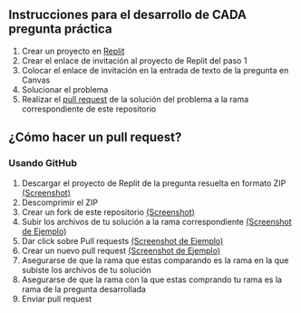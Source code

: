 ## Instrucciones para el desarrollo de CADA pregunta práctica
1. Crear un proyecto en [Replit](https://repl.it/login)
2. Crear el enlace de invitación al proyecto de Replit del paso 1
3. Colocar el enlace de invitación en la entrada de texto de la pregunta en Canvas
4. Solucionar el problema
5. Realizar el [pull request](https://github.com/Julianqll/PC1/blob/main/README.md#c%C3%B3mo-hacer-un-pull-request) de la solución del problema a la rama correspondiente de este repositorio

## ¿Cómo hacer un pull request?
### Usando GitHub
1. Descargar el proyecto de Replit de la pregunta resuelta en formato ZIP [(Screenshot)](https://prnt.sc/1s1ykjm)
2. Descomprimir el ZIP
3. Crear un fork de este repositorio [(Screenshot)](https://prnt.sc/1s1z9rt)
4. Subir los archivos de tu solución a la rama correspondiente [(Screenshot de Ejemplo)](https://prnt.sc/1s1zfid)
5. Dar click sobre Pull requests [(Screenshot de Ejemplo)](https://prnt.sc/1s1zoqa)
6. Crear un nuevo pull request [(Screenshot de Ejemplo)](https://prnt.sc/1s2017e)
7. Asegurarse de que la rama que estas comparando es la rama en la que subiste los archivos de tu solución
8. Asegurarse de que la rama con la que estas comprando tu rama es la rama de la pregunta desarrollada
9. Enviar pull request
